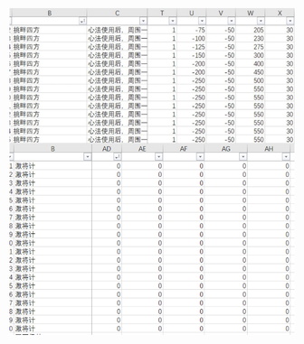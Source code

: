 ![image](https://raw.githubusercontent.com/Isatis-root/QSG-image/main/612dac8c9ccfb44ac8b78326179935f.jpg)
